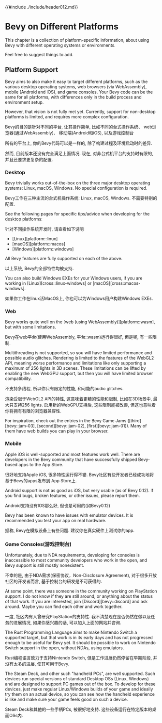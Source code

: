{{#include ./include/header012.md}}

# Bevy on Different Platforms

This chapter is a collection of platform-specific information, about using
Bevy with different operating systems or environments.

Feel free to suggest things to add.

## Platform Support

Bevy aims to also make it easy to target different platforms, such as the
various desktop operating systems, web browsers (via WebAssembly), mobile
(Android and iOS), and game consoles. Your Bevy code can be the same for all
platforms, with differences only in the build process and environment setup.

However, that vision is not fully met yet. Currently, support for non-desktop
platforms is limited, and requires more complex configuration.

Bevy的目的是针对不同的平台, 让其操作简单, 比如不同的台式操作系统、 web浏览器(通过WebAssembly)、
移动端(Android和iOS), 以及游戏控制台

所有的平台上, 你的Bevy代码可以是一样的, 除了构建过程及环境启动时的差异.

然而, 目前版本还没有完全满足上面情况. 现在, 对非台式机平台的支持时有限的, 并且还要求更复杂的配置.

### Desktop

Bevy trivially works out-of-the-box on the three major desktop operating
systems: Linux, macOS, Windows. No special configuration is required.

Bevy工作在三种主流的台式机操作系统: Linux, macOS, Windows. 不需要特别的配置.

See the following pages for specific tips/advice when developing for the
desktop platforms:

针对不同操作系统开发时, 请查看如下说明

 - [Linux][platform::linux]
 - [macOS][platform::macos]
 - [Windows][platform::windows]

All Bevy features are fully supported on each of the above.

以上系统, Bevy的全部特性均被支持.

You can also build Windows EXEs for your Windows users, if you are working
in [Linux][cross::linux-windows] or [macOS][cross::macos-windows].

如果你工作在linux活MacOS上, 你也可以为Windows用户构建Windows EXEs.

### Web

Bevy works quite well on the [web (using WebAssembly)][platform::wasm],
but with some limitations.

Bevy在web平台(使用WebAssembly, 平台::wasm)运行得很好, 但是呢, 有一些限制.

Multithreading is not supported, so you will have limited performance and
possible audio glitches. Rendering is limited to the features of the WebGL2
API, meaning worse performance and limitations like only supporting a maximum
of 256 lights in 3D scenes. These limitations can be lifted by enabling the
new WebGPU support, but then you will have limited browser compatibility.

不支持多线程, 所以你只有限定的性能, 和可能的audio glitches.

渲染受限于WebGL2 API的特性, 这意味着更糟的性能和限制, 比如在3D场景中, 最大只支持256 lights.
启用新的WebGPU支持后, 这些限制能被改善, 但这也意味着你将拥有有限的浏览器兼容性.

For inspiration, check out the entries in the Bevy Game Jams
([third][bevy::jam-03], [second][bevy::jam-02], [first][bevy::jam-01]). Many
of them have web builds you can play in your browser.

### Mobile

Apple iOS is well-supported and most features work well. There are developers
in the Bevy community that have successfully shipped Bevy-based apps to the
App Store.

很好地支持Apple iOS, 很多特性运行得不错. Bevy社区有些开发者已经成功地将基于Bevy的apps发布到
App Store上.

Android support is not as good as iOS, but very usable (as of Bevy 0.12). If
you find bugs, broken features, or other issues, please report them.

Android支持没有IOS那么好, 但也是可用的(如Bevy0.12)

Bevy has been known to have issues with emulator devices. It is recommended
you test your app on real hardware.

据称, Bevy在模拟设备上有些问题. 建议你在真实硬件上测试你的app.

### Game Consoles(游戏控制台)

Unfortunately, due to NDA requirements, developing for consoles is inaccessible
to most community developers who work in the open, and Bevy support is still
mostly nonexistent.

不幸的是, 由于NDA需求(保密协议，Non-Disclosure Agreement), 对于很多开放社区的开发者而言, 
基于控制台的研发是不可获得的.

At some point, there was someone in the community working on PlayStation
support. I do not know if they are still around, or anything about the
status of that work. If you are interested, join [Discord][bevy::discord]
and ask around. Maybe you can find each other and work together.

一度, 社区内有人曾研究PlayStation的支持性. 我不清楚现在是否仍然在做以及任务的进展情况, 
如果你感兴趣的话, 可以加入上面的网站并咨询.

The Rust Programming Language aims to make Nintendo Switch a supported target,
but that work is in its early days and has not progressed enough to be useful
for Bevy yet. It should be possible to work on Nintendo Switch support in
the open, without NDAs, using emulators.

Rust编程语言致力于支持Nintendo Switch, 但是工作进展仍然停留在早期阶段, 并没有太多的进展,
使其可用于Bevy.

The Steam Deck, and other such "handheld PCs", are well supported. Such
devices run special versions of standard Desktop OSs (Linux, Windows) and are
designed to support PC games out of the box. To develop for these devices,
just make regular Linux/Windows builds of your game and ideally try them on
an actual device, so you can see how the handheld experience is like and make
sure your game feels good on such a device.

Steam Deck和其他的一些手柄PCs, 被很好地支持. 这些设备运行在特定版本的桌面OSs内.
